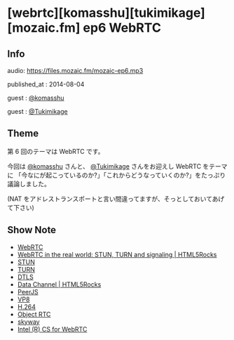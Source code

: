 # [webrtc][komasshu][tukimikage][mozaic.fm] ep6 WebRTC


## Info

audio: https://files.mozaic.fm/mozaic-ep6.mp3

published_at
: 2014-08-04

guest
: [@komasshu](https://twitter.com/komasshu)

guest
: [@Tukimikage](https://twitter.com/Tukimikage)


## Theme

第 6 回のテーマは WebRTC です。

今回は [@komasshu](https://twitter.com/komasshu) さんと、 [@Tukimikage](https://twitter.com/Tukimikage) さんをお迎えし WebRTC をテーマに 「今なにが起こっているのか?」「これからどうなっていくのか?」をたっぷり議論しました。

(NAT をアドレストランスポートと言い間違ってますが、そっとしておいてあげて下さい)


## Show Note

- [WebRTC](http://www.webrtc.org/)
- [WebRTC in the real world: STUN, TURN and signaling \| HTML5Rocks](http://www.html5rocks.com/en/tutorials/webrtc/infrastructure/)
- [STUN](http://tools.ietf.org/html/rfc3489)
- [TURN](http://tools.ietf.org/html/rfc5766)
- [DTLS](http://tools.ietf.org/html/rfc6347)
- [Data Channel \| HTML5Rocks](http://www.html5rocks.com/ja/tutorials/webrtc/datachannels/)
- [PeerJS](http://peerjs.com/)
- [VP8](http://ja.wikipedia.org/wiki/VP8)
- [H.264](http://ja.wikipedia.org/wiki/H264)
- [Object RTC](http://ortc.org/)
- [skyway](http://nttcom.github.io/skyway/)
- [Intel (R) CS for WebRTC](https://software.intel.com/sites/landingpage/webrtc/)
